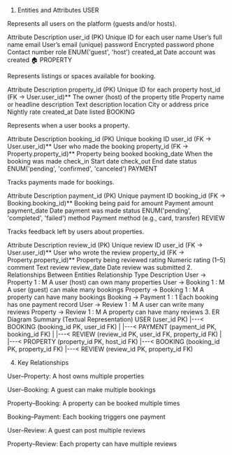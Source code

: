  1. Entities and Attributes
 USER

Represents all users on the platform (guests and/or hosts).

Attribute	Description
user_id (PK)	Unique ID for each user
name	User’s full name
email	User’s email (unique)
password	Encrypted password
phone	Contact number
role	ENUM('guest', 'host')
created_at	Date account was created
🏠 PROPERTY

Represents listings or spaces available for booking.

Attribute	Description
property_id (PK)	Unique ID for each property
host_id (FK → User.user_id)**	The owner (host) of the property
title	Property name or headline
description	Text description
location	City or address
price	Nightly rate
created_at	Date listed
 BOOKING

Represents when a user books a property.

Attribute	Description
booking_id (PK)	Unique booking ID
user_id (FK → User.user_id)**	User who made the booking
property_id (FK → Property.property_id)**	Property being booked
booking_date	When the booking was made
check_in	Start date
check_out	End date
status	ENUM('pending', 'confirmed', 'canceled')
 PAYMENT

Tracks payments made for bookings.

Attribute	Description
payment_id (PK)	Unique payment ID
booking_id (FK → Booking.booking_id)**	Booking being paid for
amount	Payment amount
payment_date	Date payment was made
status	ENUM('pending', 'completed', 'failed')
method	Payment method (e.g., card, transfer)
 REVIEW

Tracks feedback left by users about properties.

Attribute	Description
review_id (PK)	Unique review ID
user_id (FK → User.user_id)**	User who wrote the review
property_id (FK → Property.property_id)**	Property being reviewed
rating	Numeric rating (1–5)
comment	Text review
review_date	Date review was submitted
 2. Relationships Between Entities
Relationship	Type	Description
User → Property	1 : M	A user (host) can own many properties
User → Booking	1 : M	A user (guest) can make many bookings
Property → Booking	1 : M	A property can have many bookings
Booking → Payment	1 : 1	Each booking has one payment record
User → Review	1 : M	A user can write many reviews
Property → Review	1 : M	A property can have many reviews
 3. ER Diagram Summary (Textual Representation)
USER (user_id PK)
   |---< BOOKING (booking_id PK, user_id FK)
   |         |---< PAYMENT (payment_id PK, booking_id FK)
   |
   |---< REVIEW (review_id PK, user_id FK, property_id FK)
   |
   |---< PROPERTY (property_id PK, host_id FK)
             |---< BOOKING (booking_id PK, property_id FK)
             |---< REVIEW (review_id PK, property_id FK)

 4. Key Relationships

User–Property: A host owns multiple properties

User–Booking: A guest can make multiple bookings

Property–Booking: A property can be booked multiple times

Booking–Payment: Each booking triggers one payment

User–Review: A guest can post multiple reviews

Property–Review: Each property can have multiple reviews
